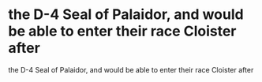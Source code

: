 # the D-4 Seal of Palaidor, and would be able to enter their race Cloister after

the D-4 Seal of Palaidor, and would be able to enter their race Cloister after